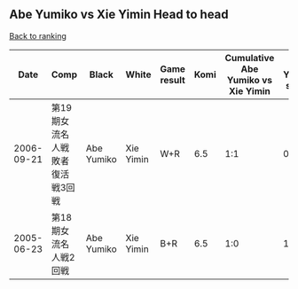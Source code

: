 ## Abe Yumiko vs Xie Yimin Head to head

[Back to ranking](../../index.md)




| **Date** | **Comp** | **Black** | **White** | **Game result** | **Komi** | **Cumulative Abe Yumiko vs Xie Yimin** | **Abe Yumiko streak** | **Xie Yimin streak** | 
| --- | --- | --- | --- | --- | --- | --- | --- | --- |
| 2006-09-21 | 第19期女流名人戦敗者復活戦3回戦 | Abe Yumiko | Xie Yimin | W+R | 6.5 | 1:1 | 0 | 1 | 
| 2005-06-23 | 第18期女流名人戦2回戦 | Abe Yumiko | Xie Yimin | B+R | 6.5 | 1:0 | 1 | 0 |




